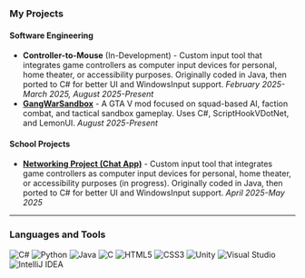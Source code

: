 ### My Projects  
#### Software Engineering
- **Controller-to-Mouse** (In-Development) - Custom input tool that integrates game controllers as computer input devices for personal, home theater, or accessibility purposes. Originally coded in Java, then ported to C# for better UI and WindowsInput support. *February 2025-March 2025, August 2025-Present*
- **[GangWarSandbox](https://github.com/iracheck/GangWarSandbox)** - A GTA V mod focused on squad-based AI, faction combat, and tactical sandbox gameplay. Uses C#, ScriptHookVDotNet, and LemonUI. *August 2025-Present*
#### School Projects
- **[Networking Project (Chat App)](https://github.com/iracheck/chatapp-group4 )** - Custom input tool that integrates game controllers as computer input devices for personal, home theater, or accessibility purposes (in progress). Originally coded in Java, then ported to C# for better UI and WindowsInput support. *April 2025-May 2025*

---
### Languages and Tools  
![C#](https://img.shields.io/badge/C%23-239120?style=flat&logo=c-sharp&logoColor=white) ![Python](https://img.shields.io/badge/Python-3776AB?style=flat&logo=python&logoColor=white) ![Java](https://img.shields.io/badge/Java-007396?style=flat&logo=java&logoColor=white) ![C](https://img.shields.io/badge/C-00599C?style=flat&logo=c&logoColor=white) ![HTML5](https://img.shields.io/badge/HTML5-E34F26?style=flat&logo=html5&logoColor=white) ![CSS3](https://img.shields.io/badge/CSS3-1572B6?style=flat&logo=css3&logoColor=white) ![Unity](https://img.shields.io/badge/Unity-000000?style=flat&logo=unity&logoColor=white) ![Visual Studio](https://img.shields.io/badge/Visual_Studio-5C2D91?style=flat&logo=visual-studio&logoColor=white) ![IntelliJ IDEA](https://img.shields.io/badge/IntelliJ_IDEA-000000?style=flat&logo=intellij-idea&logoColor=white)
